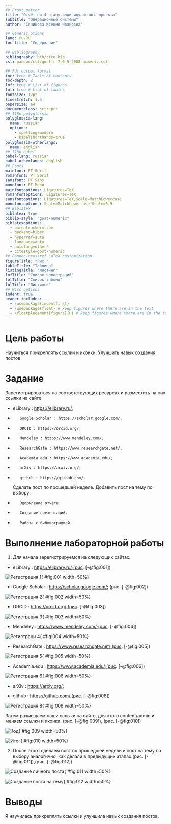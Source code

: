 ```yaml
---
## Front matter
title: "Отчёт по 4 этапу индивидуального проекта"
subtitle: "Операционные системы"
author: "Сячинова Ксения Ивановна"

## Generic otions
lang: ru-RU
toc-title: "Содержание"

## Bibliography
bibliography: bib/cite.bib
csl: pandoc/csl/gost-r-7-0-5-2008-numeric.csl

## Pdf output format
toc: true # Table of contents
toc-depth: 2
lof: true # List of figures
lot: true # List of tables
fontsize: 12pt
linestretch: 1.5
papersize: a4
documentclass: scrreprt
## I18n polyglossia
polyglossia-lang:
  name: russian
  options:
	- spelling=modern
	- babelshorthands=true
polyglossia-otherlangs:
  name: english
## I18n babel
babel-lang: russian
babel-otherlangs: english
## Fonts
mainfont: PT Serif
romanfont: PT Serif
sansfont: PT Sans
monofont: PT Mono
mainfontoptions: Ligatures=TeX
romanfontoptions: Ligatures=TeX
sansfontoptions: Ligatures=TeX,Scale=MatchLowercase
monofontoptions: Scale=MatchLowercase,Scale=0.9
## Biblatex
biblatex: true
biblio-style: "gost-numeric"
biblatexoptions:
  - parentracker=true
  - backend=biber
  - hyperref=auto
  - language=auto
  - autolang=other*
  - citestyle=gost-numeric
## Pandoc-crossref LaTeX customization
figureTitle: "Рис."
tableTitle: "Таблица"
listingTitle: "Листинг"
lofTitle: "Список иллюстраций"
lotTitle: "Список таблиц"
lolTitle: "Листинги"
## Misc options
indent: true
header-includes:
  - \usepackage{indentfirst}
  - \usepackage{float} # keep figures where there are in the text
  - \floatplacement{figure}{H} # keep figures where there are in the text
---
```


# Цель работы

Научиться прикреплять ссылки и иконки. Улучшить навык создания постов 

# Задание

 Зарегистрироваться на соответствующих ресурсах и разместить на них ссылки на сайте:
-  eLibrary : https://elibrary.ru/;
-        Google Scholar : https://scholar.google.com/;
-        ORCID : https://orcid.org/;
-        Mendeley : https://www.mendeley.com/;
-        ResearchGate : https://www.researchgate.net/;
-        Academia.edu : https://www.academia.edu/;
-        arXiv : https://arxiv.org/;
-        github : https://github.com/.
    Сделать пост по прошедшей неделе.
    Добавить пост на тему по выбору:
-        Оформление отчёта.
-        Создание презентаций.
-        Работа с библиографией.


# Выполнение лабораторной работы

1.  Для начала зарегистрируемся на следующих сайтах.
   - eLibrary : https://elibrary.ru/;(рис. [-@fig:001])
   
![Регистрация 1](image/1.png){ #fig:001 width=50%}

   - Google Scholar : https://scholar.google.com/; (рис. [-@fig:002])

![Регистрация 2](image/2.png){ #fig:002 width=50%}

   - ORCID : https://orcid.org/;(рис. [-@fig:003])
   
![Регистрация 3](image/3.png){ #fig:003 width=50%}

   - Mendeley : https://www.mendeley.com/;(рис. [-@fig:004])
   
![Регистраци 4](image/4.png){ #fig:004 width=50%}

   - ResearchGate : https://www.researchgate.net/;(рис. [-@fig:005])
   
![Регистрация 5](image/5.png){ #fig:005 width=50%}

   - Academia.edu : https://www.academia.edu/;(рис. [-@fig:006])
   
![Регистрация 6](image/6.png){ #fig:006 width=50%}

   - arXiv : https://arxiv.org/;
   
   - github : https://github.com/.(рис. [-@fig:008])
   
![Регистрация 8](image/8.png){ #fig:008 width=50%}

Затем размещаем наши сслыки на сайте, для этого content/admin и меняем ссылки и иконки. (рис. [-@fig:009]), (рис. [-@fig:010])

![Код](image/9.png){ #fig:009 width=50%}

![Итог](image/10.png){ #fig:010 width=50%}

2. После этого сделаем пост по прошедшей недели и пост на тему по выбору аналогично, как делали в предыдущих этапах.(рис. [-@fig:011]),(рис. [-@fig:012])

![Создание личного поста](image/11.png){ #fig:011 width=50%}

![Создание поста на тему](image/12.png){ #fig:012 width=50%}

# Выводы

Я научилась прикреплять ссылки и улучшила навык создания постов.
